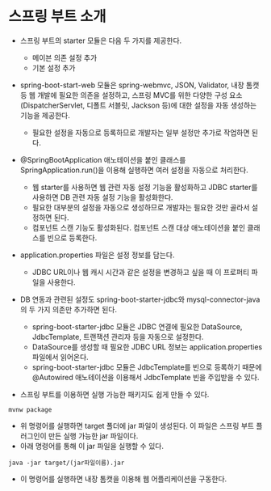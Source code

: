 # 스프링 부트 소개

* 스프링 부트의 starter 모듈은 다음 두 가지를 제공한다.
  * 메이븐 의존 설정 추가
  * 기본 설정 추가
* spring-boot-start-web 모듈은 spring-webmvc, JSON, Validator, 내장 톰캣 등 웹 개발에 필요한 의존을 설정하고, 스프링 MVC를 위한 다양한 구성 요소(DispatcherServlet, 디폴트 서블릿, Jackson 등)에 대한 설정을 자동 생성하는 기능을 제공한다.
  * 필요한 설정을 자동으로 등록하므로 개발자는 일부 설정만 추가로 작업하면 된다.

* @SpringBootApplication 애노테이션을 붙인 클래스를 SpringApplication.run()을 이용해 실행하면 여러 설정을 자동으로 처리한다.
  * 웹 starter를 사용하면 웹 관련 자동 설정 기능을 활성화하고 JDBC starter를 사용하면 DB 관련 자동 설정 기능을 활성화한다.
  * 필요한 대부분의 설정을 자동으로 생성하므로 개발자는 필요한 것만 골라서 설정하면 된다.
  * 컴포넌트 스캔 기능도 활성화된다. 컴포넌트 스캔 대상 애노테이션을 붙인 클래스를 빈으로 등록한다.

* application.properties 파일은 설정 정보를 담는다.
  * JDBC URL이나 웹 캐시 시간과 같은 설정을 변경하고 싶을 때 이 프로퍼티 파일을 사용한다.

* DB 연동과 관련된 설정도 spring-boot-starter-jdbc와 mysql-connector-java의 두 가지 의존만 추가하면 된다.
  * spring-boot-starter-jdbc 모듈은 JDBC 연결에 필요한 DataSource, JdbcTemplate, 트랜잭션 관리자 등을 자동으로 설정한다.
  * DataSource를 생성할 때 필요한 JDBC URL 정보는 application.properties 파일에서 읽어온다.
  * spring-boot-starter-jdbc 모듈은 JdbcTemplate를 빈으로 등록하기 때문에 @Autowired 애노테이션을 이용해서 JdbcTemplate 빈을 주입받을 수 있다.

* 스프링 부트를 이용하면 실행 가능한 패키지도 쉽게 만들 수 있다.
```
mvnw package
```
  * 위 명령어를 실행하면 target 폴더에 jar 파일이 생성된다. 이 파일은 스프링 부트 플러그인이 만든 실행 가능한 jar 파일이다.
  * 아래 명령어를 통해 이 jar 파일을 실행할 수 있다.
  ```
  java -jar target/(jar파일이름).jar
  ```
  * 이 명령어를 실행하면 내장 톰캣을 이용해 웹 어플리케이션을 구동한다.
